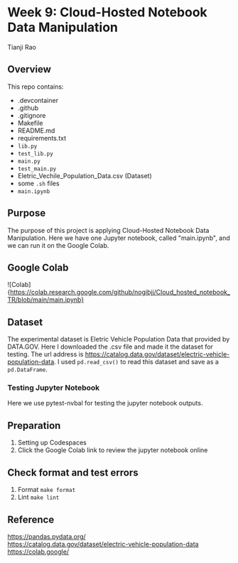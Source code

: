 # Week 9: Cloud-Hosted Notebook Data Manipulation
Tianji Rao

## Overview
This repo contains:   
- .devcontainer     
- .github   
- .gitignore    
- Makefile  
- README.md     
- requirements.txt   
- `lib.py`    
- `test_lib.py`      
- `main.py`   
- `test_main.py`  
- Eletric_Vechile_Population_Data.csv  (Dataset)    
- some `.sh` files
- `main.ipynb`


## Purpose
The purpose of this project is applying Cloud-Hosted Notebook Data Manipulation. Here we have one Jupyter notebook, called "main.ipynb", and we can run it on the Google Colab.


## Google Colab
![Colab]{https://colab.research.google.com/github/nogibjj/Cloud_hosted_notebook_TR/blob/main/main.ipynb}

## Dataset
The experimental dataset is Eletric Vehicle Population Data that provided by DATA.GOV. Here I downloaded the .csv file and made it the dataset for testing. The url address is https://catalog.data.gov/dataset/electric-vehicle-population-data. I used `pd.read_csv()` to read this dataset and save as a `pd.DataFrame`.

### Testing Jupyter Notebook
Here we use pytest-nvbal for testing the jupyter notebook outputs.

## Preparation
1. Setting up Codespaces
2. Click the Google Colab link to review the jupyter notebook online

## Check format and test errors
1. Format `make format`
2. Lint `make lint`     

## Reference
https://pandas.pydata.org/    
https://catalog.data.gov/dataset/electric-vehicle-population-data
https://colab.google/
